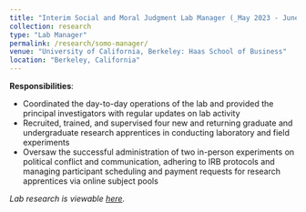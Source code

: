 ```yaml
---
title: "Interim Social and Moral Judgment Lab Manager (_May 2023 - June 2023_)"
collection: research
type: "Lab Manager"
permalink: /research/somo-manager/
venue: "University of California, Berkeley: Haas School of Business"
location: "Berkeley, California"
---
```


__Responsibilities__:
- Coordinated the day-to-day operations of the lab and provided the principal investigators with regular updates on lab activity
- Recruited, trained, and supervised four new and returning graduate and undergraduate research apprentices in conducting laboratory and field experiments
- Oversaw the successful administration of two in-person experiments on political conflict and communication, adhering to IRB protocols and managing participant scheduling and payment requests for research apprentices via online subject pools

_Lab research is viewable [here](https://www.somolab.org/overview)._
